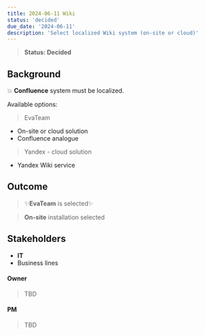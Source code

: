 ```yaml
---
title: 2024-06-11 Wiki
status: 'decided'
due_date: '2024-06-11'
description: 'Select localized Wiki system (on-site or cloud)'
---
```


> **Status: Decided**

## Background

💥 **Confluence** system must be localized.

Available options:

> EvaTeam

- On-site or cloud solution
- Confluence analogue

> Yandex - cloud solution

- Yandex Wiki service

## Outcome

> ✨**EvaTeam** is selected✨

> **On-site** installation selected

## Stakeholders

- **IT**
- Business lines

#### Owner

> TBD

#### PM

> TBD
